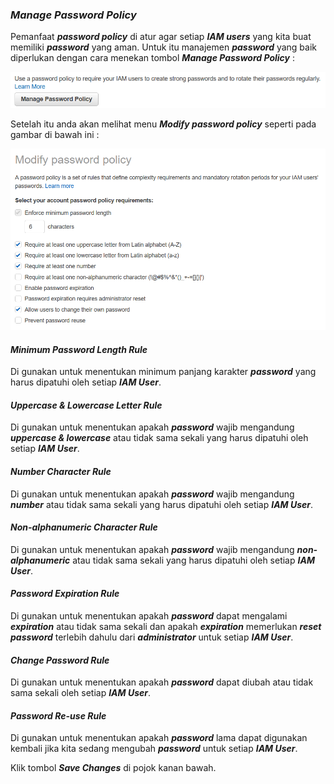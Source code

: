###   *Manage Password Policy*

Pemanfaat ***password policy*** di atur agar setiap ***IAM users*** yang kita buat memiliki ***password*** yang aman. Untuk itu manajemen ***password*** yang baik diperlukan dengan cara menekan tombol ***Manage Password Policy*** :

<img src="/assets/Manage Password Policy.png">

Setelah itu anda akan melihat menu ***Modify password policy*** seperti pada gambar di bawah ini :

<img src="/assets/Modify Password Policy.png">

#### *Minimum Password Length Rule*

Di gunakan untuk menentukan minimum panjang karakter ***password*** yang harus dipatuhi oleh setiap ***IAM User***.

#### *Uppercase & Lowercase Letter Rule*

Di gunakan untuk menentukan apakah ***password*** wajib mengandung ***uppercase & lowercase*** atau tidak sama sekali yang harus dipatuhi oleh setiap ***IAM User***.

#### *Number Character Rule*

Di gunakan untuk menentukan apakah ***password*** wajib mengandung ***number*** atau tidak sama sekali yang harus dipatuhi oleh setiap ***IAM User***.

#### *Non-alphanumeric Character Rule*

Di gunakan untuk menentukan apakah ***password*** wajib mengandung ***non-alphanumeric*** atau tidak sama sekali yang harus dipatuhi oleh setiap ***IAM User***.

#### *Password Expiration Rule*

Di gunakan untuk menentukan apakah ***password*** dapat mengalami ***expiration*** atau tidak sama sekali dan apakah ***expiration*** memerlukan ***reset password*** terlebih dahulu dari ***administrator*** untuk setiap ***IAM User***.

#### *Change Password Rule*

Di gunakan untuk menentukan apakah ***password*** dapat diubah atau tidak sama sekali oleh setiap ***IAM User***.

#### *Password Re-use Rule*

Di gunakan untuk menentukan apakah ***password*** lama dapat digunakan kembali jika kita sedang mengubah ***password*** untuk setiap ***IAM User***.

Klik tombol ***Save Changes*** di pojok kanan bawah.
